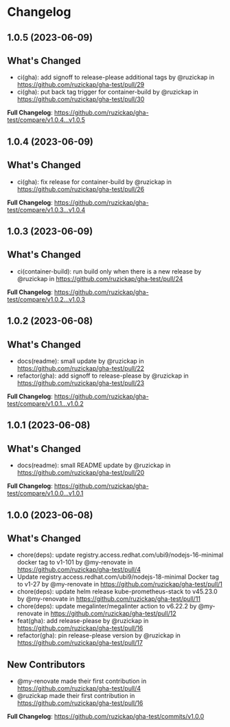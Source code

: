 # Changelog

## 1.0.5 (2023-06-09)

## What's Changed
* ci(gha): add signoff to release-please additional tags by @ruzickap in https://github.com/ruzickap/gha-test/pull/29
* ci(gha): put back tag trigger for container-build by @ruzickap in https://github.com/ruzickap/gha-test/pull/30


**Full Changelog**: https://github.com/ruzickap/gha-test/compare/v1.0.4...v1.0.5

## 1.0.4 (2023-06-09)

## What's Changed
* ci(gha): fix release for container-build by @ruzickap in https://github.com/ruzickap/gha-test/pull/26


**Full Changelog**: https://github.com/ruzickap/gha-test/compare/v1.0.3...v1.0.4

## 1.0.3 (2023-06-09)

## What's Changed
* ci(container-build): run build only when there is a new release by @ruzickap in https://github.com/ruzickap/gha-test/pull/24


**Full Changelog**: https://github.com/ruzickap/gha-test/compare/v1.0.2...v1.0.3

## 1.0.2 (2023-06-08)

## What's Changed
* docs(readme): small update by @ruzickap in https://github.com/ruzickap/gha-test/pull/22
* refactor(gha): add signoff to release-please by @ruzickap in https://github.com/ruzickap/gha-test/pull/23


**Full Changelog**: https://github.com/ruzickap/gha-test/compare/v1.0.1...v1.0.2

## 1.0.1 (2023-06-08)

## What's Changed
* docs(readme): small README update by @ruzickap in https://github.com/ruzickap/gha-test/pull/20


**Full Changelog**: https://github.com/ruzickap/gha-test/compare/v1.0.0...v1.0.1

## 1.0.0 (2023-06-08)

## What's Changed
* chore(deps): update registry.access.redhat.com/ubi9/nodejs-16-minimal docker tag to v1-101 by @my-renovate in https://github.com/ruzickap/gha-test/pull/4
* Update registry.access.redhat.com/ubi9/nodejs-18-minimal Docker tag to v1-27 by @my-renovate in https://github.com/ruzickap/gha-test/pull/1
* chore(deps): update helm release kube-prometheus-stack to v45.23.0 by @my-renovate in https://github.com/ruzickap/gha-test/pull/11
* chore(deps): update megalinter/megalinter action to v6.22.2 by @my-renovate in https://github.com/ruzickap/gha-test/pull/12
* feat(gha): add release-please by @ruzickap in https://github.com/ruzickap/gha-test/pull/16
* refactor(gha): pin release-please version by @ruzickap in https://github.com/ruzickap/gha-test/pull/17

## New Contributors
* @my-renovate made their first contribution in https://github.com/ruzickap/gha-test/pull/4
* @ruzickap made their first contribution in https://github.com/ruzickap/gha-test/pull/16

**Full Changelog**: https://github.com/ruzickap/gha-test/commits/v1.0.0
